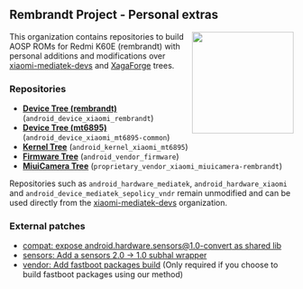 ## Rembrandt Project - Personal extras
<img align="right" width="180" height="180" src="https://github.com/RembrandtProject/.github/blob/main/profile/RedmiK60E.png">

This organization contains repositories to build AOSP ROMs for Redmi K60E (rembrandt) with personal additions and modifications over [xiaomi-mediatek-devs](https://github.com/xiaomi-mediatek-devs) and [XagaForge](https://github.com/XagaForge) trees.

### Repositories
* [**Device Tree (rembrandt)**](https://github.com/RembrandtProject/android_device_xiaomi_rembrandt.git) (`android_device_xiaomi_rembrandt`)
* [**Device Tree (mt6895)**](https://github.com/RembrandtProject/android_device_xiaomi_mt6895-common.git) (`android_device_xiaomi_mt6895-common`)
* [**Kernel Tree**](https://github.com/RembrandtProject/android_kernel_xiaomi_mt6895.git) (`android_kernel_xiaomi_mt6895`)
* [**Firmware Tree**](https://github.com/RembrandtProject/android_vendor_firmware.git) (`android_vendor_firmware`)
* [**MiuiCamera Tree**](https://github.com/RembrandtProject/proprietary_vendor_xiaomi_miuicamera-rembrandt.git) (`proprietary_vendor_xiaomi_miuicamera-rembrandt`)

Repositories such as `android_hardware_mediatek`, `android_hardware_xiaomi` and `android_device_mediatek_sepolicy_vndr` remain unmodified and can be used directly from the [xiaomi-mediatek-devs](https://github.com/xiaomi-mediatek-devs) organization.


### External patches
* [compat: expose android.hardware.sensors@1.0-convert as shared lib](https://review.lineageos.org/c/400894)
* [sensors: Add a sensors 2.0 -> 1.0 subhal wrapper](https://github.com/bengris32/android_hardware_lineage_interfaces/commit/cacfae73e44d18f8bba2bbe327d5c0d5cbafe4f1)
* [vendor: Add fastboot packages build](https://github.com/AresOS-UDC/vendor_lineage/commit/19afe7c7e98c9ff5f57c57d09edfa954142e65b6) (Only required if you choose to build fastboot packages using our method)
